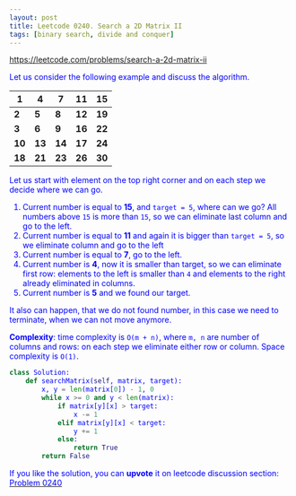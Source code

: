 ```yaml
---
layout: post
title: Leetcode 0240. Search a 2D Matrix II
tags: [binary search, divide and conquer]
---
```


<a href="https://leetcode.com/problems/search-a-2d-matrix-ii"> <font color = blue>https://leetcode.com/problems/search-a-2d-matrix-ii

Let us consider the following example and discuss the algorithm.

| 1  | 4  | 7  | 11 | 15 |
|----|----|----|----|----|
| **2**  | **5**  | **8**  | **12** | **19** |
| **3**  | **6**  | **9**  | **16** | **22** |
| **10** | **13** | **14** | **17** | **24** |
| **18** | **21** | **23** | **26** | **30** |

Let us start with element on the top right corner and on each step we decide where we can go.

1. Current number is equal to **15**, and `target = 5`, where can we go? All numbers above `15` is more than `15`, so we can eliminate last column and go to the left.
2. Current number is equal to **11** and again it is bigger than `target = 5`, so we eliminate column and go to the left
3. Current number is equal to **7**, go to the left.
4. Current number is **4**, now it is smaller than target, so we can eliminate first row: elements to the left is smaller than `4` and elements to the right already eliminated in columns.
5. Current number is **5** and we found our target.

It also can happen, that we do not found number, in this case we need to terminate, when we can not move anymore.

**Complexity**: time complexity is `O(m + n)`, where `m, n` are number of columns and rows: on each step we eliminate either row or column. Space complexity is `O(1)`.

```python
class Solution:
    def searchMatrix(self, matrix, target):
        x, y = len(matrix[0]) - 1, 0
        while x >= 0 and y < len(matrix):
            if matrix[y][x] > target:
                x -= 1
            elif matrix[y][x] < target:
                y += 1
            else:
                return True
        return False
```

If you like the solution, you can **upvote** it on leetcode discussion section:<a href="https://leetcode.com/problems/search-a-2d-matrix-ii/discuss/1079154/python-o(m-%2b-n)-solution-explained"> <font color = blue>Problem 0240
